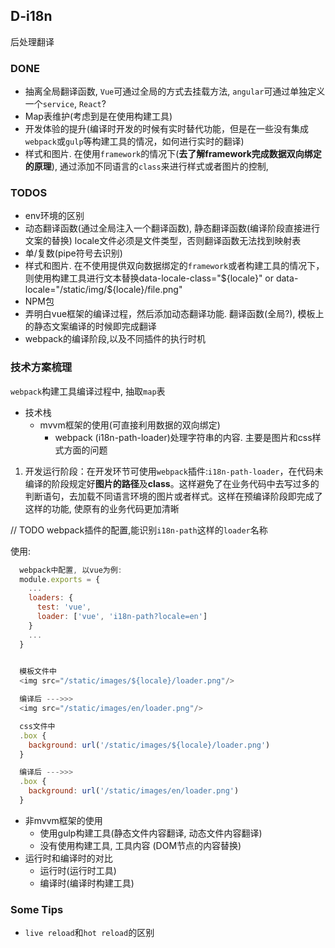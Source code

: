 ## D-i18n

后处理翻译

### DONE

* 抽离全局翻译函数, `Vue`可通过全局的方式去挂载方法, `angular`可通过单独定义一个`service`, `React`?
* Map表维护(考虑到是在使用构建工具)
* 开发体验的提升(编译时开发的时候有实时替代功能，但是在一些没有集成`webpack`或`gulp`等构建工具的情况，如何进行实时的翻译) 
* 样式和图片. 在使用`framework`的情况下(**去了解framework完成数据双向绑定的原理**), 通过添加不同语言的`class`来进行样式或者图片的控制, 

### TODOS
 
* env环境的区别
* 动态翻译函数(通过全局注入一个翻译函数), 静态翻译函数(编译阶段直接进行文案的替换) locale文件必须是文件类型，否则翻译函数无法找到映射表
* 单/复数(pipe符号去识别)
* 样式和图片. 在不使用提供双向数据绑定的`framework`或者构建工具的情况下，则使用构建工具进行文本替换data-locale-class="${locale}" or data-locale="/static/img/${locale}/file.png"
* NPM包
* 弄明白vue框架的编译过程，然后添加动态翻译功能. 翻译函数(全局?), 模板上的静态文案编译的时候即完成翻译
* webpack的编译阶段,以及不同插件的执行时机

### 技术方案梳理

`webpack`构建工具编译过程中, 抽取`map`表

* 技术栈
  * mvvm框架的使用(可直接利用数据的双向绑定)
    * webpack (i18n-path-loader)处理字符串的内容. 主要是图片和css样式方面的问题
1. 开发运行阶段：在开发环节可使用`webpack`插件:`i18n-path-loader`，在代码未编译的阶段规定好**图片的路径**及**class**。这样避免了在业务代码中去写过多的判断语句，去加载不同语言环境的图片或者样式。这样在预编译阶段即完成了这样的功能, 使原有的业务代码更加清晰

// TODO webpack插件的配置,能识别`i18n-path`这样的`loader`名称

使用:
```javascript
  webpack中配置, 以vue为例:
  module.exports = {
    ...
    loaders: {
      test: 'vue',
      loader: ['vue', 'i18n-path?locale=en']
    }
    ...
  }
  

  模板文件中
  <img src="/static/images/${locale}/loader.png"/>

  编译后 --->>>
  <img src="/static/images/en/loader.png"/>

  css文件中
  .box {
    background: url('/static/images/${locale}/loader.png')
  }

  编译后 --->>>
  .box {
    background: url('/static/images/en/loader.png')
  }
```

  * 非mvvm框架的使用
    * 使用gulp构建工具(静态文件内容翻译, 动态文件内容翻译)
    * 没有使用构建工具, 工具内容 (DOM节点的内容替换)
* 运行时和编译时的对比
  * 运行时(运行时工具)
  * 编译时(编译时构建工具)

### Some Tips

* `live reload`和`hot reload`的区别
